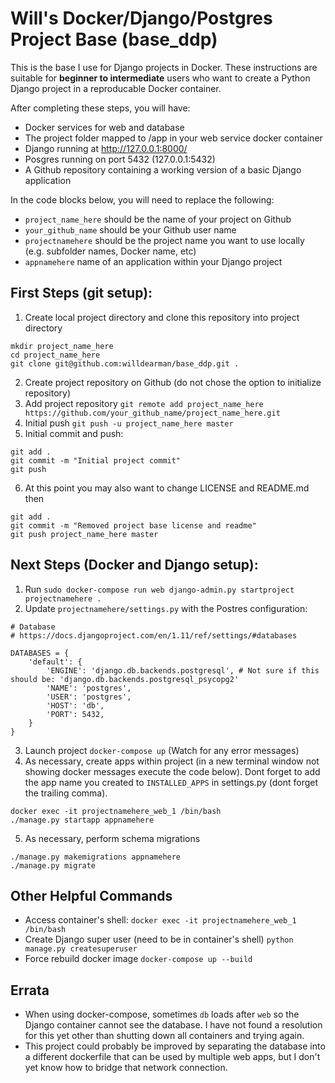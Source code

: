 # Will's Docker/Django/Postgres Project Base (base_ddp)
This is the base I use for Django projects in Docker. These instructions are suitable for **beginner to intermediate** users who want to create a Python Django project in a reproducable Docker container.

After completing these steps, you will have:
- Docker services for web and database
- The project folder mapped to /app in your web service docker container
- Django running at http://127.0.0.1:8000/
- Posgres running on port 5432 (127.0.0.1:5432)
- A Github repository containing a working version of a basic Django application

In the code blocks below, you will need to replace the following:
- ``project_name_here`` should be the name of your project on Github
- ``your_github_name`` should be your Github user name
- ``projectnamehere`` should be the project name you want to use locally (e.g. subfolder names, Docker name, etc)
- ``appnamehere`` name of an application within your Django project

## First Steps (git setup):
1) Create local project directory and clone this repository into project directory
```
mkdir project_name_here
cd project_name_here
git clone git@github.com:willdearman/base_ddp.git .
```
2) Create project repository on Github (do not chose the option to initialize repository)
3) Add project repository ``git remote add project_name_here https://github.com/your_github_name/project_name_here.git``
4) Initial push ``git push -u project_name_here master``
5) Initial commit and push:
````
git add .
git commit -m "Initial project commit"
git push
````
6) At this point you may also want to change LICENSE and README.md then
````
git add .
git commit -m "Removed project base license and readme"
git push project_name_here master
````

## Next Steps (Docker and Django setup):
1) Run ``sudo docker-compose run web django-admin.py startproject projectnamehere . ``
2) Update ``projectnamehere/settings.py`` with the Postres configuration:
```
# Database
# https://docs.djangoproject.com/en/1.11/ref/settings/#databases

DATABASES = {
    'default': {
        'ENGINE': 'django.db.backends.postgresql', # Not sure if this should be: 'django.db.backends.postgresql_psycopg2'
        'NAME': 'postgres',
        'USER': 'postgres',
        'HOST': 'db',
        'PORT': 5432,
    }
}
```
3) Launch project ``docker-compose up`` (Watch for any error messages)
4) As necessary, create apps within project (in a new terminal window not showing docker messages execute the code below). Dont forget to add the app name you created to ``INSTALLED_APPS`` in settings.py (dont forget the trailing comma).
```
docker exec -it projectnamehere_web_1 /bin/bash
./manage.py startapp appnamehere
```
5) As necessary, perform schema migrations
```
./manage.py makemigrations appnamehere
./manage.py migrate
```

## Other Helpful Commands
- Access container's shell: ``docker exec -it projectnamehere_web_1 /bin/bash``
- Create Django super user (need to be in container's shell) ``python manage.py createsuperuser``
- Force rebuild docker image ``docker-compose up --build``

## Errata
- When using docker-compose, sometimes ``db`` loads after ``web`` so the Django container cannot see the database. I have not found a resolution for this yet other than shutting down all containers and trying again.
- This project could probably be improved by separating the database into a different dockerfile that can be used by multiple web apps, but I don't yet know how to bridge that network connection.

